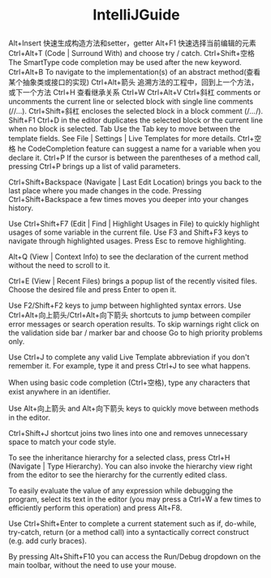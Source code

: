
# <p align="center">IntelliJGuide</p>

Alt+Insert 快速生成构造方法和setter，getter
Alt+F1	快速选择当前编辑的元素
Ctrl+Alt+T (Code | Surround With) and choose try / catch.
Ctrl+Shift+空格	The SmartType code completion may be used after the new keyword.
Ctrl+Alt+B	To navigate to the implementation(s) of an abstract method(查看某个抽象类或接口的实现)
Ctrl+Alt+箭头   追溯方法的工程中，回到上一个方法，或下一个方法
Ctrl+H  查看继承关系
Ctrl+W 
Ctrl+Alt+V
Ctrl+斜杠 comments or uncomments the current line or selected block with single line comments (//...).
Ctrl+Shift+斜杠 encloses the selected block in a block comment (/*...*/).
Shift+F1 
Ctrl+D in the editor duplicates the selected block or the current line when no block is selected.
Tab 	Use the Tab key to move between the template fields. See File | Settings | Live Templates for more details.
Ctrl+空格	he CodeCompletion feature can suggest a name for a variable when you declare it.
Ctrl+P	If the cursor is between the parentheses of a method call, pressing Ctrl+P brings up a list of valid parameters.

Ctrl+Shift+Backspace (Navigate | Last Edit Location) brings you back to the last place where you made changes in the code. Pressing Ctrl+Shift+Backspace a few times moves you deeper into your changes history.

Use Ctrl+Shift+F7 (Edit | Find | Highlight Usages in File) to quickly highlight usages of some variable in the current file.
Use F3 and Shift+F3 keys to navigate through highlighted usages.
Press Esc to remove highlighting.

Alt+Q (View | Context Info) to see the declaration of the current method without the need to scroll to it.

Ctrl+E (View | Recent Files) brings a popup list of the recently visited files. Choose the desired file and press Enter to open it.

Use F2/Shift+F2 keys to jump between highlighted syntax errors.
Use Ctrl+Alt+向上箭头/Ctrl+Alt+向下箭头 shortcuts to jump between compiler error messages or search operation results.
To skip warnings right click on the validation side bar / marker bar and choose Go to high priority problems only.

Use Ctrl+J to complete any valid Live Template abbreviation if you don't remember it. For example, type it and press Ctrl+J to see what happens.


When using basic code completion (Ctrl+空格), type any characters that exist anywhere in an identifier.

Use Alt+向上箭头 and Alt+向下箭头 keys to quickly move between methods in the editor.

Ctrl+Shift+J shortcut joins two lines into one and removes unnecessary space to match your code style.

To see the inheritance hierarchy for a selected class, press Ctrl+H (Navigate | Type Hierarchy). You can also invoke the hierarchy view right from the editor to see the hierarchy for the currently edited class.

To easily evaluate the value of any expression while debugging the program, select its text in the editor (you may press a Ctrl+W a few times to efficiently perform this operation) and press Alt+F8.


Use Ctrl+Shift+Enter to complete a current statement such as if, do-while, try-catch, return (or a method call) into a syntactically correct construct (e.g. add curly braces).

By pressing Alt+Shift+F10 you can access the Run/Debug dropdown on the main toolbar, without the need to use your mouse.

